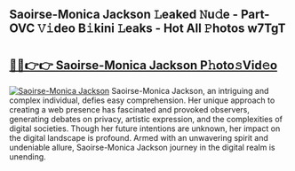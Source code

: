 ## Saoirse-Monica Jackson 𝙻eaked 𝙽u𝚍e - Part-OVC 𝚅𝚒deo B𝚒kini 𝙻eaks - Hot All 𝙿hotos w7TgT

# <h2><a href="http://ld0vhjj.urlbe.top/?page=Saoirse-Monica+Jackson">🔗🔗👉👉 Saoirse-Monica Jackson P𝚑oto𝚜Vid𝚎o</a></h2>

[![Saoirse-Monica Jackson](https://i.imgur.com/eBuTRDB.gif)](http://ld0vhjj.urlbe.top/?page=Saoirse-Monica+Jackson)
Saoirse-Monica Jackson, an intriguing and complex individual, defies easy comprehension. Her unique approach to creating a web presence has fascinated and provoked observers, generating debates on privacy, artistic expression, and the complexities of digital societies. Though her future intentions are unknown, her impact on the digital landscape is profound. Armed with an unwavering spirit and undeniable allure, Saoirse-Monica Jackson journey in the digital realm is unending.
